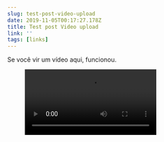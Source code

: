 ```yaml
---
slug: test-post-video-upload
date: 2019-11-05T00:17:27.178Z
title: Test post Video upload
link: ''
tags: [links]
---
```


Se você vir um vídeo aqui, funcionou.

<figure><video src="/videos/2019-11-05--test-post-video-upload-0.mp4" alt="darkmode.mp4"></video></figure>

